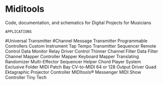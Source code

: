 # Miditools
Code, documentation, and schematics for Digital Projects for Musicians

	APPLICATIONS
#Universal Transmitter
#Channel Message Transmitter
Programmable Controllers
Custom Instrument
Tap Tempo Transmitter
Sequencer Remote Control
Data Monitor
Relay Driver
Control Thinner
Channel Filter
Data Filter
Channel Mapper
Controller Mapper
Keyboard Mapper
Translating Randomizer
Multi-Effector
Sequencer Helper
Chord Player
System Exclusive Folder
MIDI Patch Bay
CV-to-MIDI
64 or 128 Output Driver
Quad Ektagraphic Projector Controller
MIDItools® Messenger
MIDI Show Controller
Tiny Tech
